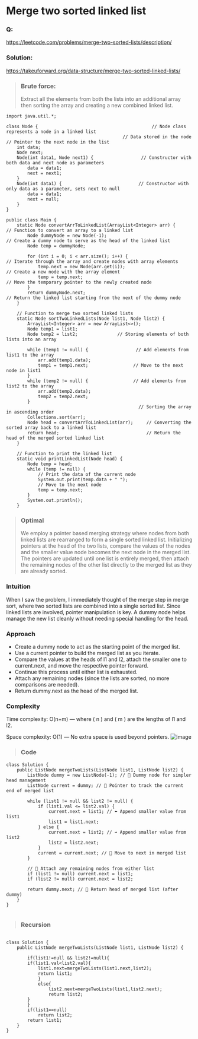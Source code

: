 # Merge two sorted linked list
### Q: 
https://leetcode.com/problems/merge-two-sorted-lists/description/
### Solution: 
https://takeuforward.org/data-structure/merge-two-sorted-linked-lists/

>### Brute force:
>Extract all the elements from both the lists into an additional array then sorting the array and creating a new combined linked list.
````
import java.util.*;
                                                                        
class Node {                                           // Node class represents a node in a linked list
                                            // Data stored in the node // Pointer to the next node in the list
    int data;
    Node next;
    Node(int data1, Node next1) {                  // Constructor with both data and next node as parameters
        data = data1;
        next = next1;
    }
    Node(int data1) {                             // Constructor with only data as a parameter, sets next to null
        data = data1;
        next = null;
    }
}

public class Main {
    static Node convertArrToLinkedList(ArrayList<Integer> arr) {        // Function to convert an array to a linked list
        Node dummyNode = new Node(-1);                                  // Create a dummy node to serve as the head of the linked list
        Node temp = dummyNode;
        
        for (int i = 0; i < arr.size(); i++) {                          // Iterate through the array and create nodes with array elements
            temp.next = new Node(arr.get(i));                           // Create a new node with the array element
            temp = temp.next;                                           // Move the temporary pointer to the newly created node
        }
        return dummyNode.next;                                          // Return the linked list starting from the next of the dummy node
    }

    // Function to merge two sorted linked lists
    static Node sortTwoLinkedLists(Node list1, Node list2) {
        ArrayList<Integer> arr = new ArrayList<>();
        Node temp1 = list1;
        Node temp2 = list2;               // Storing elements of both lists into an array

        while (temp1 != null) {                  // Add elements from list1 to the array
            arr.add(temp1.data);  
            temp1 = temp1.next;                 // Move to the next node in list1
        }
        while (temp2 != null) {                 // Add elements from list2 to the array
            arr.add(temp2.data);
            temp2 = temp2.next;
        }
                                                  // Sorting the array in ascending order
        Collections.sort(arr);
        Node head = convertArrToLinkedList(arr);     // Converting the sorted array back to a linked list
        return head;                                 // Return the head of the merged sorted linked list
    }

    // Function to print the linked list
    static void printLinkedList(Node head) {
        Node temp = head;
        while (temp != null) {
            // Print the data of the current node
            System.out.print(temp.data + " ");
            // Move to the next node
            temp = temp.next;
        }
        System.out.println();
    }
````

> ### Optimal
>  We employ a pointer based merging strategy where nodes from both linked lists are rearranged to form a single sorted linked list.
Initializing pointers at the head of the two lists, compare the values of the nodes and the smaller value node becomes the next
node in the merged list. The pointers are updated until one list is entirely merged, then attach the remaining nodes of the
other list directly to the merged list as they are already sorted.
### Intuition
When I saw the problem, I immediately thought of the merge step in merge sort, where two sorted lists are combined into a single sorted list. Since linked lists are involved, pointer manipulation is key. A dummy node helps manage the new list cleanly without needing special handling for the head.

### Approach
- Create a dummy node to act as the starting point of the merged list.
- Use a current pointer to build the merged list as you iterate.
- Compare the values at the heads of l1 and l2, attach the smaller one to current.next, and move the respective pointer forward.
- Continue this process until either list is exhausted.
- Attach any remaining nodes (since the lists are sorted, no more comparisons are needed).
- Return dummy.next as the head of the merged list.
### Complexity
Time complexity:
O(n+m) — where ( n ) and ( m ) are the lengths of l1 and l2.

Space complexity:
O(1) — No extra space is used beyond pointers.
![image](https://github.com/user-attachments/assets/bf566ffc-1661-4f97-a75b-4ab63ff074d4)

> ### Code
````
class Solution {
    public ListNode mergeTwoLists(ListNode list1, ListNode list2) {
        ListNode dummy = new ListNode(-1); // 🎯 Dummy node for simpler head management
        ListNode current = dummy; // 📍 Pointer to track the current end of merged list

        while (list1 != null && list2 != null) {
            if (list1.val <= list2.val) {
                current.next = list1; // ⬅️ Append smaller value from list1
                list1 = list1.next;
            } else {
                current.next = list2; // ➡️ Append smaller value from list2
                list2 = list2.next;
            }
            current = current.next; // 🏃 Move to next in merged list
        }

        // 🔗 Attach any remaining nodes from either list
        if (list1 != null) current.next = list1;
        if (list2 != null) current.next = list2;

        return dummy.next; // 🚀 Return head of merged list (after dummy)
    }
}


````
> ### Recursion
> 
````

class Solution {
    public ListNode mergeTwoLists(ListNode list1, ListNode list2) {

        if(list1!=null && list2!=null){
        if(list1.val<list2.val){
            list1.next=mergeTwoLists(list1.next,list2);
            return list1;
            }
            else{
                list2.next=mergeTwoLists(list1,list2.next);
                return list2;
        }
        }
        if(list1==null)
            return list2;
        return list1;
    }
}
````

